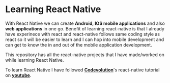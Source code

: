 # Learning React Native

With React Native we can create **Android, IOS mobile applications** and also **web applications** in one go. 
Benefit of learning react-native is that I already have experinece with react and react-native follows same coding style as react 
so it will be easier to learn and I can hop into mobile development and can get to know the in and out of the mobile application development.

This repository has all the react-native projects that I have made/worked on while learning React Native.

To learn React Native I have followed [**Codevolution**](https://www.youtube.com/@Codevolution)'s 
react-native tutorial on [**youtube**](https://www.youtube.com/playlist?list=PLC3y8-rFHvwhiQJD1di4eRVN30WWCXkg1). 
